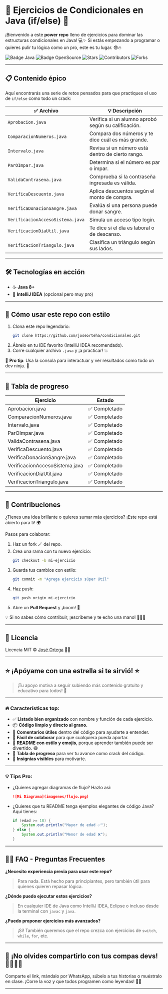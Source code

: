 # 🧠 Ejercicios de Condicionales en Java (if/else) 🚀

¡Bienvenido a este **power repo** lleno de ejercicios para dominar las estructuras condicionales en Java! 💻✨ Si estás empezando a programar o quieres pulir tu lógica como un pro, este es tu lugar. 😎🔥

![Badge Java](https://img.shields.io/badge/Java-8+-blue?style=for-the-badge&logo=java)
![Badge OpenSource](https://img.shields.io/badge/Open%20Source-Love-red?style=for-the-badge&logo=github)
![Stars](https://img.shields.io/github/stars/joseorteha/condicionales?style=for-the-badge)
![Contributors](https://img.shields.io/github/contributors/joseorteha/condicionales?style=for-the-badge&color=green)
![Forks](https://img.shields.io/github/forks/joseorteha/condicionales?style=for-the-badge&color=orange)

---

## 📋 Contenido épico

Aquí encontrarás una serie de retos pensados para que practiques el uso de `if/else` como todo un crack:

| ✅ Archivo | 💡 Descripción |
|-----------|----------------|
| `Aprobacion.java` | Verifica si un alumno aprobó según su calificación. |
| `ComparacionNumeros.java` | Compara dos números y te dice cuál es más grande. |
| `Intervalo.java` | Revisa si un número está dentro de cierto rango. |
| `ParOImpar.java` | Determina si el número es par o impar. |
| `ValidaContrasena.java` | Comprueba si la contraseña ingresada es válida. |
| `VerificaDescuento.java` | Aplica descuentos según el monto de compra. |
| `VerificaDonacionSangre.java` | Evalúa si una persona puede donar sangre. |
| `VerificacionAccesoSistema.java` | Simula un acceso tipo login. |
| `VerificacionDiaUtil.java` | Te dice si el día es laboral o de descanso. |
| `VerificacionTriangulo.java` | Clasifica un triángulo según sus lados. |

---

## 🛠️ Tecnologías en acción

- ☕ **Java 8+**
- 🧠 **IntelliJ IDEA** (opcional pero muy pro)

---

## 🚀 Cómo usar este repo con estilo

1. Clona este repo legendario:
   ```bash
   git clone https://github.com/joseorteha/condicionales.git
   ```
2. Ábrelo en tu IDE favorito (IntelliJ IDEA recomendado).
3. Corre cualquier archivo `.java` y ¡a practicar! 💥

📌 **Pro tip**: Usa la consola para interactuar y ver resultados como todo un dev ninja. 🥷

---

## 🧱 Tabla de progreso

| Ejercicio | Estado |
|----------|--------|
| Aprobacion.java | ✅ Completado |
| ComparacionNumeros.java | ✅ Completado |
| Intervalo.java | ✅ Completado |
| ParOImpar.java | ✅ Completado |
| ValidaContrasena.java | ✅ Completado |
| VerificaDescuento.java | ✅ Completado |
| VerificaDonacionSangre.java | ✅ Completado |
| VerificacionAccesoSistema.java | ✅ Completado |
| VerificacionDiaUtil.java | ✅ Completado |
| VerificacionTriangulo.java | ✅ Completado |

---

## 🤝 Contribuciones

¿Tienes una idea brillante o quieres sumar más ejercicios? ¡Este repo está abierto para ti! 🌍

Pasos para colaborar:

1. Haz un fork 🪄 del repo.
2. Crea una rama con tu nuevo ejercicio:
   ```bash
   git checkout -b mi-ejercicio
   ```
3. Guarda tus cambios con estilo:
   ```bash
   git commit -m "Agrega ejercicio súper útil"
   ```
4. Haz push:
   ```bash
   git push origin mi-ejercicio
   ```
5. Abre un **Pull Request** y ¡boom! 🚀

💡 Si no sabes cómo contribuir, ¡escríbeme y te echo una mano! 🫱🧑‍💻

---

## 📄 Licencia

Licencia MIT © [José Ortega](https://github.com/joseorteha) 🧑‍💻

---

## ⭐ ¡Apóyame con una estrella si te sirvió! ⭐

> ¡Tu apoyo motiva a seguir subiendo más contenido gratuito y educativo para todos! 🙌

---

### 🔥 Características top:

- ✅ **Listado bien organizado** con nombre y función de cada ejercicio.
- 📦 **Código limpio y directo al grano.**
- 💬 **Comentarios útiles** dentro del código para ayudarte a entender.
- 🤝 **Fácil de colaborar** para que cualquiera pueda aportar.
- 🎨 **README con estilo y emojis**, porque aprender también puede ser divertido. 😄
- 🧮 **Tabla de progreso** para ver tu avance como crack del código.
- 🏅 **Insignias visibles** para motivarte.

---

### 💡 Tips Pro:

- ¿Quieres agregar diagramas de flujo? Hazlo así:
  ```markdown
  ![Mi Diagrama](imagenes/flujo.png)
  ```
- ¿Quieres que tu README tenga ejemplos elegantes de código Java? Aquí tienes:
  ```java
  if (edad >= 18) {
      System.out.println("Mayor de edad ✅");
  } else {
      System.out.println("Menor de edad ❌");
  }
  ```

---

## 🙋‍♂️ FAQ - Preguntas Frecuentes

**¿Necesito experiencia previa para usar este repo?**
> Para nada. Está hecho para principiantes, pero también útil para quienes quieren repasar lógica.

**¿Dónde puedo ejecutar estos ejercicios?**
> En cualquier IDE de Java como IntelliJ IDEA, Eclipse o incluso desde la terminal con `javac` y `java`.

**¿Puedo proponer ejercicios más avanzados?**
> ¡Sí! También queremos que el repo crezca con ejercicios de `switch`, `while`, `for`, etc.

---

## 📣 ¡No olvides compartirlo con tus compas devs! 👨‍💻👩‍💻

Comparte el link, mándalo por WhatsApp, súbelo a tus historias o muéstralo en clase. ¡Corre la voz y que todos programen como leyendas! 🧙‍♂️

---


